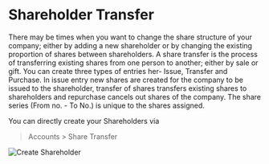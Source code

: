 <!-- add-breadcrumbs -->
# Shareholder Transfer

There may be times when you want to change the share structure of your company; either by adding a new shareholder or by changing the existing proportion of shares between shareholders. A share transfer is the process of transferring existing shares from one person to another; either by sale or gift.
You can create three types of entries her- Issue, Transfer and Purchase. In issue entry new shares are created for the company to be issued to the shareholder, transfer of shares transfers existing shares to shareholders and repurchase cancels out shares of the company. The share series (From no. - To No.) is unique to the shares assigned.

You can directly create your Shareholders via

> Accounts > Share Transfer

<img class="screenshot" alt="Create Shareholder" src="/docs/assets/img/accounts/shareholder/sharetransfer_issue_tonystark.png">
